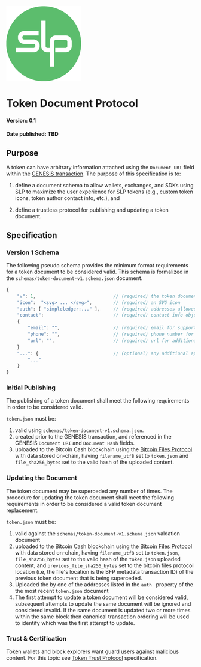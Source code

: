 ![Simple Ledger Protocol](images/SLP-logo-solid-200.png)



# Token Document Protocol

#### Version: 0.1
#### Date published: TBD

## Purpose

A token can have arbitrary information attached using the `Document URI` field within the [GENESIS transaction](https://github.com/simpleledger/slp-specifications/blob/master/slp-token-type-1.md#genesis---token-genesis-transaction).  The purpose of this specification is to:

1. define a document schema to allow wallets, exchanges, and SDKs using SLP to maximize the user experience for SLP tokens (e.g., custom token icons, token author contact info, etc.), and

2. define a trustless protocol for publishing and updating a token document.

## Specification

### Version 1 Schema

The following pseudo schema provides the minimum format requirements for a token document to be considered valid. This schema is formalized in the `schemas/token-document-v1.schema.json` document.  

```js
{
    "v": 1,                             // (required) the token document schema version
    "icon":  "<svg> ... </svg>",        // (required) an SVG icon
    "auth": [ "simpleledger:..." ],     // (required) addresses allowed to replace this document
    "contact":                          // (required) contact info object
    {                              
        "email": "",                    // (required) email for support
        "phone": "",                    // (required) phone number for support
        "url": "",                      // (required) url for additional token details
    }
    "...": {                            // (optional) any additional app specific data
        "..."                         
    }
}
```

### Initial Publishing

The publishing of a token document shall meet the following requirements in order to be considered valid.

`token.json` must be: 

1. valid using `schemas/token-document-v1.schema.json`.
2. created prior to the GENESIS transaction, and referenced in the GENESIS `Document URI` and `Document Hash` fields.
3. uploaded to the Bitcoin Cash blockchain using the [Bitcoin Files Protocol](https://github.com/simpleledger/slp-specifications/blob/master/bitcoinfiles.md) with data stored on-chain, having `filename_utf8` set to `token.json` and `file_sha256_bytes` set to the valid hash of the uploaded content.

### Updating the Document

The token document may be superceded any number of times.  The procedure for updating the token document shall meet the following requirements in order to be considered a valid token document replacement.

`token.json` must be:

1. valid against the `schemas/token-document-v1.schema.json` valdation document
2. uploaded to the Bitcoin Cash blockchain using the [Bitcoin Files Protocol](https://github.com/simpleledger/slp-specifications/blob/master/bitcoinfiles.md) with data stored on-chain, having `filename_utf8` set to `token.json`, `file_sha256_bytes` set to the valid hash of the `token.json` uploaded content, and `previous_file_sha256_bytes` set to the bitcoin files protocol location (i.e, the file's location is the BFP metadata transaction ID) of the previous token document that is being superceded.
3. Uploaded the by one of the addresses listed in the `auth ` property of the the most recent `token.json` document
4. The first attempt to update a token document will be considered valid, subsequent attempts to update the same document will be ignored and considered invalid.  If the same document is updated two or more times within the same block then canonical transaction ordering will be used to identify which was the first attempt to update.

### Trust & Certification

Token wallets and block explorers want guard users against malicious content.  For this topic see [Token Trust Protocol](https://github.com/simpleledger/slp-specifications/blob/token-documents/slp-token-trust.md) specification.